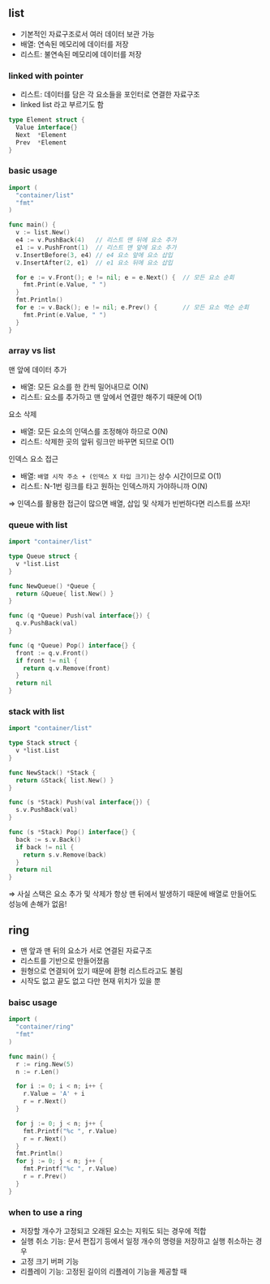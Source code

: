 ## list

- 기본적인 자료구조로서 여러 데이터 보관 가능
- 배열: 연속된 메모리에 데이터를 저장
- 리스트: 불연속된 메모리에 데이터를 저장

### linked with pointer

- 리스트: 데이터를 담은 각 요소들을 포인터로 연결한 자료구조
- linked list 라고 부르기도 함

```go
type Element struct {
  Value interface{}
  Next  *Element
  Prev  *Element
}
```

### basic usage

```go
import (
  "container/list"
  "fmt"
)

func main() {
  v := list.New()
  e4 := v.PushBack(4)   // 리스트 맨 뒤에 요소 추가
  e1 := v.PushFront(1)  // 리스트 맨 앞에 요소 추가
  v.InsertBefore(3, e4) // e4 요소 앞에 요소 삽입
  v.InsertAfter(2, e1)  // e1 요소 뒤에 요소 삽입

  for e := v.Front(); e != nil; e = e.Next() {  // 모든 요소 순회
    fmt.Print(e.Value, " ")
  }
  fmt.Println()
  for e := v.Back(); e != nil; e.Prev() {       // 모든 요소 역순 순회
    fmt.Print(e.Value, " ")
  }
}
```

### array vs list

맨 앞에 데이터 추가

- 배열: 모든 요소를 한 칸씩 밀어내므로 O(N)
- 리스트: 요소를 추가하고 맨 앞에서 연결만 해주기 때문에 O(1)

요소 삭제

- 배열: 모든 요소의 인덱스를 조정해야 하므로 O(N)
- 리스트: 삭제한 곳의 앞뒤 링크만 바꾸면 되므로 O(1)

인덱스 요소 접근

- 배열: `배열 시작 주소 + (인덱스 X 타입 크기)`는 상수 시간이므로 O(1)
- 리스트: N-1번 링크를 타고 원하는 인덱스까지 가야하니까 O(N)

⇒ 인덱스를 활용한 접근이 많으면 배열, 삽입 및 삭제가 빈번하다면 리스트를 쓰자!

### queue with list

```go
import "container/list"

type Queue struct {
  v *list.List
}

func NewQueue() *Queue {
  return &Queue{ list.New() }
}

func (q *Queue) Push(val interface{}) {
  q.v.PushBack(val)
}

func (q *Queue) Pop() interface{} {
  front := q.v.Front()
  if front != nil {
    return q.v.Remove(front)
  }
  return nil
}
```

### stack with list

```go
import "container/list"

type Stack struct {
  v *list.List
}

func NewStack() *Stack {
  return &Stack{ list.New() }
}

func (s *Stack) Push(val interface{}) {
  s.v.PushBack(val)
}

func (s *Stack) Pop() interface{} {
  back := s.v.Back()
  if back != nil {
    return s.v.Remove(back)
  }
  return nil
}
```

⇒ 사실 스택은 요소 추가 및 삭제가 항상 맨 뒤에서 발생하기 때문에 배열로 만들어도 성능에 손해가 없음!

## ring

- 맨 앞과 맨 뒤의 요소가 서로 연결된 자료구조
- 리스트를 기반으로 만들어졌음
- 원형으로 연결되어 있기 때문에 환형 리스트라고도 불림
- 시작도 없고 끝도 없고 다만 현재 위치가 있을 뿐

### baisc usage

```go
import (
  "container/ring"
  "fmt"
)

func main() {
  r := ring.New(5)
  n := r.Len()

  for i := 0; i < n; i++ {
    r.Value = 'A' + i
    r = r.Next()
  }

  for j := 0; j < n; j++ {
    fmt.Printf("%c ", r.Value)
    r = r.Next()
  }
  fmt.Println()
  for j := 0; j < n; j++ {
    fmt.Printf("%c ", r.Value)
    r = r.Prev()
  }
}
```

### when to use a ring

- 저장할 개수가 고정되고 오래된 요소는 지워도 되는 경우에 적합
- 실행 취소 기능: 문서 편집기 등에서 일정 개수의 명령을 저장하고 실행 취소하는 경우
- 고정 크기 버퍼 기능
- 리플레이 기능: 고정된 길이의 리플레이 기능을 제공할 때

